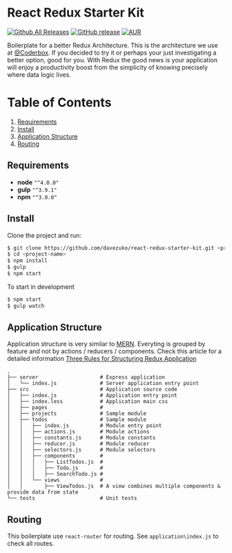 # React Redux Starter Kit
[![Github All Releases](https://img.shields.io/github/downloads/ghalex/react-redux-starter-kit/total.svg)](https://github.com/ghalex/react-redux-starter-kit/releases/tag/v0.10.0)
[![GitHub release](https://img.shields.io/github/release/ghalex/react-redux-starter-kit.svg)]()
[![AUR](https://img.shields.io/aur/license/yaourt.svg)](https://github.com/ghalex/react-redux-starter-kit/blob/master/LICENSE)

Boilerplate for a better Redux Architecture. This is the architecture we use at [@Coderbox](https://www.coderbox.me). If you decided to try it or perhaps your just investigating a better option, good for you. With Redux the good news is your application will enjoy a productivity boost from the simplicity of knowing precisely where data logic lives.

# Table of Contents
1. [Requirements](#requirements)
2. [Install](#install)
3. [Application Structure](#structure)
4. [Routing](#routing)

## Requirements
* **node**  `"^4.0.0"`
* **gulp** `"^3.9.1"`
* **npm** `"^3.0.0"`

## Install

Clone the project and run:

```bash
$ git clone https://github.com/davezuko/react-redux-starter-kit.git <project-name>
$ cd <project-name>
$ npm install
$ gulp
$ npm start
```

To start in development
```bash
$ npm start
$ gulp watch
```

## Application Structure

Application structure is very similar to [MERN](http://mern.io/). Everyting is grouped by feature and not by actions / reducers / components.
Check this article for a detailed information [Three Rules for Structuring Redux Application](https://jaysoo.ca/2016/02/28/organizing-redux-application/)

```
.
├── server                    # Express application
│   └── index.js              # Server application entry point
├── src                       # Application source code
│   ├── index.js              # Application entry point
│   ├── index.less            # Application main css
│   ├── pages                 # 
│   ├── projects              # Sample module
│   ├── todos                 # Sample module
│   │   ├── index.js          # Module entry point
│   │   ├── actions.js        # Module actions
│   │   ├── constants.js      # Module constants
│   │   ├── reducer.js        # Module reducer
│   │   ├── selectors.js      # Module selectors
│   │   ├── components        # 
│   │   │   ├── ListTodos.js  # 
│   │   │   ├── Todo.js       # 
│   │   │   ├── SearchTodo.js # 
│   │   └── views             # 
│   │       ├── ViewTodos.js  # A view combines multiple components & provide data from state
└── tests                     # Unit tests
```

## Routing

This boilerplate use `react-router` for routing. See `application\index.js` to check all routes.